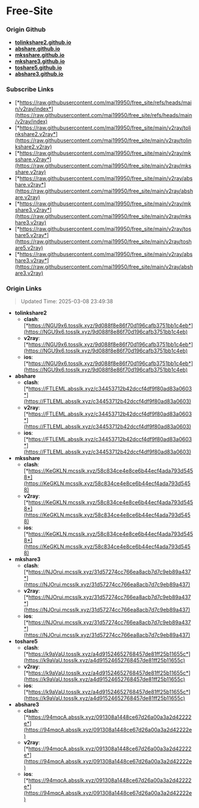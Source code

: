 # Free-Site

### Origin Github

- [**tolinkshare2.github.io**](https://github.com/tolinkshare2/tolinkshare2.github.io)
- [**abshare.github.io**](https://github.com/abshare/abshare.github.io)
- [**mksshare.github.io**](https://github.com/mksshare/mksshare.github.io)
- [**mkshare3.github.io**](https://github.com/mkshare3/mkshare3.github.io)
- [**toshare5.github.io**](https://github.com/toshare5/toshare5.github.io)
- [**abshare3.github.io**](https://github.com/abshare3/abshare3.github.io)

### Subscribe Links

- [*https://raw.githubusercontent.com/mai19950/free_site/refs/heads/main/v2ray/index*](https://raw.githubusercontent.com/mai19950/free_site/refs/heads/main/v2ray/index)
- [*https://raw.githubusercontent.com/mai19950/free_site/main/v2ray/tolinkshare2.v2ray*](https://raw.githubusercontent.com/mai19950/free_site/main/v2ray/tolinkshare2.v2ray)
- [*https://raw.githubusercontent.com/mai19950/free_site/main/v2ray/mksshare.v2ray*](https://raw.githubusercontent.com/mai19950/free_site/main/v2ray/mksshare.v2ray)
- [*https://raw.githubusercontent.com/mai19950/free_site/main/v2ray/abshare.v2ray*](https://raw.githubusercontent.com/mai19950/free_site/main/v2ray/abshare.v2ray)
- [*https://raw.githubusercontent.com/mai19950/free_site/main/v2ray/mkshare3.v2ray*](https://raw.githubusercontent.com/mai19950/free_site/main/v2ray/mkshare3.v2ray)
- [*https://raw.githubusercontent.com/mai19950/free_site/main/v2ray/toshare5.v2ray*](https://raw.githubusercontent.com/mai19950/free_site/main/v2ray/toshare5.v2ray)
- [*https://raw.githubusercontent.com/mai19950/free_site/main/v2ray/abshare3.v2ray*](https://raw.githubusercontent.com/mai19950/free_site/main/v2ray/abshare3.v2ray)

### Origin Links

> Updated Time: 2025-03-08 23:49:38

- **tolinkshare2**
  - **clash**: [*https://NGU9x6.tosslk.xyz/9d088f8e86f70d196cafb3751bb1c4eb*](https://NGU9x6.tosslk.xyz/9d088f8e86f70d196cafb3751bb1c4eb)
  - **v2ray**: [*https://NGU9x6.tosslk.xyz/9d088f8e86f70d196cafb3751bb1c4eb*](https://NGU9x6.tosslk.xyz/9d088f8e86f70d196cafb3751bb1c4eb)
  - **ios**: [*https://NGU9x6.tosslk.xyz/9d088f8e86f70d196cafb3751bb1c4eb*](https://NGU9x6.tosslk.xyz/9d088f8e86f70d196cafb3751bb1c4eb)
- **abshare**
  - **clash**: [*https://FTLEML.absslk.xyz/c34453712b42dccf4df9f80ad83a0603*](https://FTLEML.absslk.xyz/c34453712b42dccf4df9f80ad83a0603)
  - **v2ray**: [*https://FTLEML.absslk.xyz/c34453712b42dccf4df9f80ad83a0603*](https://FTLEML.absslk.xyz/c34453712b42dccf4df9f80ad83a0603)
  - **ios**: [*https://FTLEML.absslk.xyz/c34453712b42dccf4df9f80ad83a0603*](https://FTLEML.absslk.xyz/c34453712b42dccf4df9f80ad83a0603)
- **mksshare**
  - **clash**: [*https://KeGKLN.mcsslk.xyz/58c834ce4e8ce6b44ecf4ada793d5458*](https://KeGKLN.mcsslk.xyz/58c834ce4e8ce6b44ecf4ada793d5458)
  - **v2ray**: [*https://KeGKLN.mcsslk.xyz/58c834ce4e8ce6b44ecf4ada793d5458*](https://KeGKLN.mcsslk.xyz/58c834ce4e8ce6b44ecf4ada793d5458)
  - **ios**: [*https://KeGKLN.mcsslk.xyz/58c834ce4e8ce6b44ecf4ada793d5458*](https://KeGKLN.mcsslk.xyz/58c834ce4e8ce6b44ecf4ada793d5458)
- **mkshare3**
  - **clash**: [*https://NJOrui.mcsslk.xyz/31d57274cc766ea8acb7d7c9eb89a437*](https://NJOrui.mcsslk.xyz/31d57274cc766ea8acb7d7c9eb89a437)
  - **v2ray**: [*https://NJOrui.mcsslk.xyz/31d57274cc766ea8acb7d7c9eb89a437*](https://NJOrui.mcsslk.xyz/31d57274cc766ea8acb7d7c9eb89a437)
  - **ios**: [*https://NJOrui.mcsslk.xyz/31d57274cc766ea8acb7d7c9eb89a437*](https://NJOrui.mcsslk.xyz/31d57274cc766ea8acb7d7c9eb89a437)
- **toshare5**
  - **clash**: [*https://k9aVaU.tosslk.xyz/a4d91524652768457de81ff25b11655c*](https://k9aVaU.tosslk.xyz/a4d91524652768457de81ff25b11655c)
  - **v2ray**: [*https://k9aVaU.tosslk.xyz/a4d91524652768457de81ff25b11655c*](https://k9aVaU.tosslk.xyz/a4d91524652768457de81ff25b11655c)
  - **ios**: [*https://k9aVaU.tosslk.xyz/a4d91524652768457de81ff25b11655c*](https://k9aVaU.tosslk.xyz/a4d91524652768457de81ff25b11655c)
- **abshare3**
  - **clash**: [*https://94mqcA.absslk.xyz/091308a1448ce67d26a00a3a2d42222e*](https://94mqcA.absslk.xyz/091308a1448ce67d26a00a3a2d42222e)
  - **v2ray**: [*https://94mqcA.absslk.xyz/091308a1448ce67d26a00a3a2d42222e*](https://94mqcA.absslk.xyz/091308a1448ce67d26a00a3a2d42222e)
  - **ios**: [*https://94mqcA.absslk.xyz/091308a1448ce67d26a00a3a2d42222e*](https://94mqcA.absslk.xyz/091308a1448ce67d26a00a3a2d42222e)

